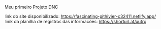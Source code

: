 Meu primeiro Projeto DNC

link do site disponibilizado: https://fascinating-pithivier-c32411.netlify.app/
linik da planilha de registros das informacões: https://shorturl.at/xutrg